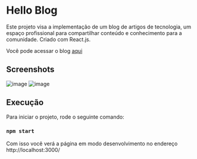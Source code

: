 # Hello Blog

Este projeto visa a implementação de um blog de artigos de tecnologia, um espaço profissional para compartilhar conteúdo e conhecimento para a comunidade. Criado com React.js.

Você pode acessar o blog [aqui](https://hello-blog-neon.vercel.app/)

## Screenshots

![image](https://github.com/user-attachments/assets/e02f43f9-aa24-4922-afd9-0ec8727ba9ff)
![image](https://github.com/user-attachments/assets/f94faba7-dbe1-49bd-88bb-92aab679441d)


## Execução

Para iniciar o projeto, rode o seguinte comando:

### `npm start`

Com isso você verá a página em modo desenvolvimento no endereço http://localhost:3000/
